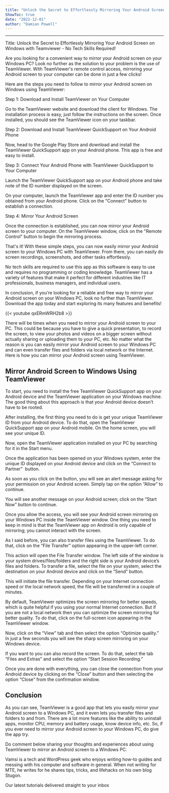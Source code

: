 ```yaml
---
title: "Unlock the Secret to Effortlessly Mirroring Your Android Screen on Windows with Teamviewer - No Tech Skills Required!"
ShowToc: true 
date: "2022-12-01"
author: "Damian Powell"
---
```

*****
Title: Unlock the Secret to Effortlessly Mirroring Your Android Screen on Windows with Teamviewer - No Tech Skills Required!

Are you looking for a convenient way to mirror your Android screen on your Windows PC? Look no further as the solution to your problem is the use of TeamViewer. With TeamViewer's remote control access, mirroring your Android screen to your computer can be done in just a few clicks!

Here are the steps you need to follow to mirror your Android screen on Windows using TeamViewer:

Step 1: Download and Install TeamViewer on Your Computer

Go to the TeamViewer website and download the client for Windows. The installation process is easy, just follow the instructions on the screen. Once installed, you should see the TeamViewer icon on your taskbar.

Step 2: Download and Install TeamViewer QuickSupport on Your Android Phone

Now, head to the Google Play Store and download and install the TeamViewer QuickSupport app on your Android phone. This app is free and easy to install.

Step 3: Connect Your Android Phone with TeamViewer QuickSupport to Your Computer

Launch the TeamViewer QuickSupport app on your Android phone and take note of the ID number displayed on the screen.

On your computer, launch the TeamViewer app and enter the ID number you obtained from your Android phone. Click on the "Connect" button to establish a connection.

Step 4: Mirror Your Android Screen

Once the connection is established, you can now mirror your Android screen to your computer. On the TeamViewer window, click on the "Remote Control" button to begin the mirroring process.

That's it! With these simple steps, you can now easily mirror your Android screen to your Windows PC with TeamViewer. From there, you can easily do screen recordings, screenshots, and other tasks effortlessly.

No tech skills are required to use this app as this software is easy to use and requires no programming or coding knowledge. TeamViewer has a variety of features that make it perfect for different industries like IT professionals, business managers, and individual users.

In conclusion, if you’re looking for a reliable and free way to mirror your Android screen on your Windows PC, look no further than TeamViewer. Download the app today and start exploring its many features and benefits!

{{< youtube qxERmWRH2b8 >}} 



There will be times when you need to mirror your Android screen to your PC. This could be because you have to give a quick presentation, to record the screen, to view your photos and videos on a bigger screen without actually sharing or uploading them to your PC, etc. No matter what the reason is you can easily mirror your Android screen to your Windows PC and can even transfer files and folders via local network or the Internet. Here is how you can mirror your Android screen using TeamViewer.
 
## Mirror Android Screen to Windows Using TeamViewer
 
To start, you need to install the free TeamViewer QuickSupport app on your Android device and the TeamViewer application on your Windows machine. The good thing about this approach is that your Android device doesn’t have to be rooted.
 

 
After installing, the first thing you need to do is get your unique TeamViewer ID from your Android device. To do that, open the TeamViewer QuickSupport app on your Android mobile. On the home screen, you will see your unique ID.
 
Now, open the TeamViewer application installed on your PC by searching for it in the Start menu.
 
Once the application has been opened on your Windows system, enter the unique ID displayed on your Android device and click on the “Connect to Partner”  button.
 
As soon as you click on the button, you will see an alert message asking for your permission on your Android screen. Simply tap on the option “Allow” to continue.
 
You will see another message on your Android screen; click on the “Start Now” button to continue.
 
Once you allow the access, you will see your Android screen mirroring on your Windows PC inside the TeamViewer window. One thing you need to keep in mind is that the TeamViewer app on Android is only capable of mirroring; you cannot interact with the screen.
 
As I said before, you can also transfer files using the TeamViewer. To do that, click on the “File Transfer” option appearing in the upper-left corner.
 
This action will open the File Transfer window. The left side of the window is your system drives/files/folders and the right side is your Android device’s files and folders. To transfer a file, select the file on your system, select the destination on your Android device and click on the “Send” button.
 
This will initiate the file transfer. Depending on your Internet connection speed or the local network speed, the file will be transferred in a couple of minutes.
 
By default, TeamViewer optimizes the screen mirroring for better speeds, which is quite helpful if you using your normal Internet connection. But if you are not a local network then you can optimize the screen mirroring for better quality. To do that, click on the full-screen icon appearing in the TeamViewer window.
 
Now, click on the “View” tab and then select the option “Optimize quality.” In just a few seconds you will see the sharp screen mirroring on your Windows device.
 
If you want to you can also record the screen. To do that, select the tab “Files and Extras” and select the option “Start Session Recording.”
 
Once you are done with everything, you can close the connection from your Android device by clicking on the “Close” button and then selecting the option “Close” from the confirmation window.
 
## Conclusion
 
As you can see, TeamViewer is a good app that lets you easily mirror your Android screen to a Windows PC, and it even lets you transfer files and folders to and from. There are a lot more features like the ability to uninstall apps, monitor CPU, memory and battery usage, know device info, etc. So, if you ever need to mirror your Android screen to your Windows PC, do give the app try.
 
Do comment below sharing your thoughts and experiences about using TeamViewer to mirror an Android screen to a Windows PC.
 
Vamsi is a tech and WordPress geek who enjoys writing how-to guides and messing with his computer and software in general. When not writing for MTE, he writes for he shares tips, tricks, and lifehacks on his own blog Stugon.
 
Our latest tutorials delivered straight to your inbox




